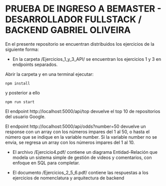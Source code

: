 # PRUEBA DE INGRESO A BEMASTER - DESARROLLADOR FULLSTACK / BACKEND GABRIEL OLIVEIRA

En el presente repositorio se encuentran distribuidos los ejercicios de la siguiente forma:

* En la carpeta /Ejercicios_1_y_3_API/ se encuentran los ejercicios 1 y 3 en endpoints separados.

Abrir la carpeta y en una terminal ejecutar:

```
npm install
```

y posterior a ello

```
npm run start
```


El endpoint http://localhost:5000/api/top devuelve el top 10 de repositorios del usuario Google.

El endpoint http://localhost:5000/api/odds?number=50 devuelve un response con un array con los números impares del 1 al 50, o hasta el número que se indique en la variable number. Si la variable number no se envia, se regresa un array con los números impares del 1 al 10.




* El archivo /Ejercicio4.pdf/ contiene un diagrama Entidad-Relación que modela un sistema simple de gestión de videos y comentarios, con enfoque en SQL para completar.

* El documento /Ejercicios_2_5_6.pdf/ contiene las respuestas a los ejercicios de nomenclatura y arquitectura de backend
